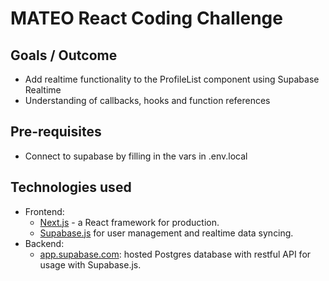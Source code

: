 # MATEO React Coding Challenge

## Goals / Outcome
- Add realtime functionality to the ProfileList component using Supabase Realtime
- Understanding of callbacks, hooks and function references

## Pre-requisites
- Connect to supabase by filling in the vars in .env.local

## Technologies used

- Frontend:
  - [Next.js](https://github.com/vercel/next.js) - a React framework for production.
  - [Supabase.js](https://supabase.com/docs/library/getting-started) for user management and realtime data syncing.
- Backend:
  - [app.supabase.com](https://app.supabase.com/): hosted Postgres database with restful API for usage with Supabase.js.
